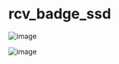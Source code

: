 # rcv_badge_ssd

![image](https://user-images.githubusercontent.com/62923434/88531595-0ba2f480-d03e-11ea-8227-83e6f3d0cd41.png)

![image](https://user-images.githubusercontent.com/62923434/88531622-165d8980-d03e-11ea-868f-36aba0bfe866.png)
